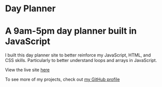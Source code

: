 # Day Planner
# A 9am-5pm day planner built in JavaScript

I built this day planner site to better reinforce my JavaScript, HTML, and CSS skills. Particularly to better understand loops and arrays in JavaScript.

View the live site [here](https://rileygcastle.github.io/dayPlanner/)

To see more of my projects, check out [my GitHub profile](https://github.com/rileygcastle)
